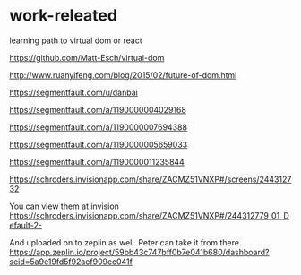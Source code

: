 # work-releated

learning path to virtual dom or react

https://github.com/Matt-Esch/virtual-dom

http://www.ruanyifeng.com/blog/2015/02/future-of-dom.html

https://segmentfault.com/u/danbai

https://segmentfault.com/a/1190000004029168

https://segmentfault.com/a/1190000007694388

https://segmentfault.com/a/1190000005659033

https://segmentfault.com/a/1190000011235844


https://schroders.invisionapp.com/share/ZACMZ51VNXP#/screens/244312732

You can view them at invision
https://schroders.invisionapp.com/share/ZACMZ51VNXP#/244312779_01_Default-2- 

And uploaded on to zeplin as well. Peter can take it from there.
https://app.zeplin.io/project/59bb43c747bff0b7e041b680/dashboard?seid=5a9e19fd5f92aef909cc041f
